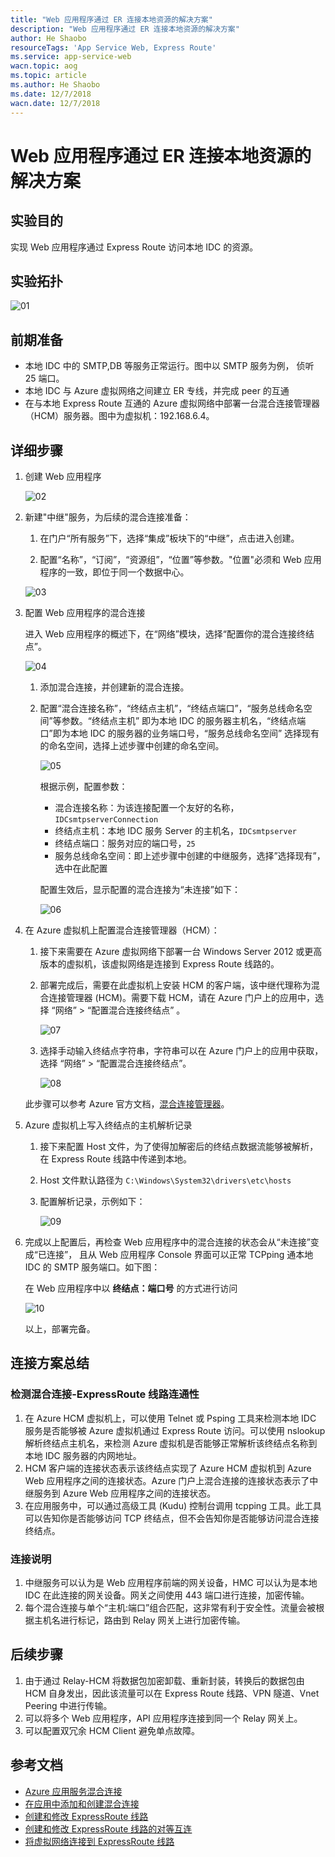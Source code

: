 ```yaml
---
title: "Web 应用程序通过 ER 连接本地资源的解决方案"
description: "Web 应用程序通过 ER 连接本地资源的解决方案"
author: He Shaobo
resourceTags: 'App Service Web, Express Route'
ms.service: app-service-web
wacn.topic: aog
ms.topic: article
ms.author: He Shaobo
ms.date: 12/7/2018
wacn.date: 12/7/2018
---
```


# Web 应用程序通过 ER 连接本地资源的解决方案

## 实验目的

实现 Web 应用程序通过 Express Route 访问本地 IDC 的资源。

## 实验拓扑

![01](media/aog-app-service-web-howto-connect-to-local-database/01.png "01")

## 前期准备

* 本地 IDC 中的 SMTP,DB 等服务正常运行。图中以 SMTP 服务为例， 侦听 25 端口。
* 本地 IDC 与 Azure 虚拟网络之间建立 ER 专线，并完成 peer 的互通
* 在与本地 Express Route 互通的 Azure 虚拟网络中部署一台混合连接管理器（HCM）服务器。图中为虚拟机：192.168.6.4。

## 详细步骤

1. 创建 Web 应用程序

    ![02](media/aog-app-service-web-howto-connect-to-local-database/02.png "02")

2. 新建"中继"服务，为后续的混合连接准备：

    1. 在门户“所有服务”下，选择“集成”板块下的“中继”，点击进入创建。

    2. 配置“名称”，“订阅”，“资源组”，“位置”等参数。"位置"必须和 Web 应用程序的一致，即位于同一个数据中心。

    ![03](media/aog-app-service-web-howto-connect-to-local-database/03.png "03")

3. 配置 Web 应用程序的混合连接

    进入 Web 应用程序的概述下，在“网络”模块，选择“配置你的混合连接终结点”。

    ![04](media/aog-app-service-web-howto-connect-to-local-database/04.png "04")

    1. 添加混合连接，并创建新的混合连接。

    2. 配置“混合连接名称”，“终结点主机”，“终结点端口”，“服务总线命名空间”等参数。“终结点主机” 即为本地 IDC 的服务器主机名，“终结点端口”即为本地 IDC 的服务器的业务端口号，“服务总线命名空间” 选择现有的命名空间，选择上述步骤中创建的命名空间。

        ![05](media/aog-app-service-web-howto-connect-to-local-database/05.png "05")

        根据示例，配置参数：

        * 混合连接名称：为该连接配置一个友好的名称，`IDCsmtpserverConnection`
        * 终结点主机：本地 IDC 服务 Server 的主机名，`IDCsmtpserver`
        * 终结点端口：服务对应的端口号，`25`
        * 服务总线命名空间：即上述步骤中创建的中继服务，选择”选择现有”，选中在此配置

        配置生效后，显示配置的混合连接为“未连接”如下：

        ![06](media/aog-app-service-web-howto-connect-to-local-database/06.png "06")

4. 在 Azure 虚拟机上配置混合连接管理器（HCM）：

    1. 接下来需要在 Azure 虚拟网络下部署一台 Windows Server 2012 或更高版本的虚拟机，该虚拟网络是连接到 Express Route 线路的。

    2. 部署完成后，需要在此虚拟机上安装 HCM 的客户端，该中继代理称为混合连接管理器 (HCM)。需要下载 HCM，请在 Azure 门户上的应用中，选择 “网络” > “配置混合连接终结点” 。

        ![07](media/aog-app-service-web-howto-connect-to-local-database/07.png "07")

    3. 选择手动输入终结点字符串，字符串可以在 Azure 门户上的应用中获取，选择 “网络” > “配置混合连接终结点”。

        ![08](media/aog-app-service-web-howto-connect-to-local-database/08.png "08")

    此步骤可以参考 Azure 官方文档，[混合连接管理器](https://docs.azure.cn/app-service/app-service-hybrid-connections#hybrid-connection-manager)。

5. Azure 虚拟机上写入终结点的主机解析记录

    1. 接下来配置 Host 文件，为了使得加解密后的终结点数据流能够被解析，在 Express Route 线路中传递到本地。

    2. Host 文件默认路径为 `C:\Windows\System32\drivers\etc\hosts`

    3. 配置解析记录，示例如下：

        ![09](media/aog-app-service-web-howto-connect-to-local-database/09.png "09")

6. 完成以上配置后，再检查 Web 应用程序中的混合连接的状态会从“未连接”变成“已连接”， 且从 Web 应用程序 Console 界面可以正常 TCPping 通本地 IDC 的 SMTP 服务端口。如下图：

    在 Web 应用程序中以 **终结点：端口号** 的方式进行访问

    ![10](media/aog-app-service-web-howto-connect-to-local-database/10.png "10")

    以上，部署完备。

## 连接方案总结

### 检测混合连接-ExpressRoute 线路连通性

1. 在 Azure HCM 虚拟机上，可以使用 Telnet 或 Psping 工具来检测本地 IDC 服务是否能够被 Azure 虚拟机通过 Express Route 访问。可以使用 nslookup 解析终结点主机名，来检测 Azure 虚拟机是否能够正常解析该终结点名称到本地 IDC 服务器的内网地址。
2. HCM 客户端的连接状态表示该终结点实现了 Azure HCM 虚拟机到 Azure Web 应用程序之间的连接状态。Azure 门户上混合连接的连接状态表示了中继服务到 Azure Web 应用程序之间的连接状态。
3. 在应用服务中，可以通过高级工具 (Kudu) 控制台调用 tcpping 工具。此工具可以告知你是否能够访问 TCP 终结点，但不会告知你是否能够访问混合连接终结点。

### 连接说明

1. 中继服务可以认为是 Web 应用程序前端的网关设备，HMC 可以认为是本地 IDC 在此连接的网关设备。网关之间使用 443 端口进行连接，加密传输。
2. 每个混合连接与单个“主机:端口”组合匹配，这非常有利于安全性。流量会被根据主机名进行标记，路由到 Relay 网关上进行加密传输。

## 后续步骤

1. 由于通过 Relay-HCM 将数据包加密卸载、重新封装，转换后的数据包由 HCM 自身发出，因此该流量可以在 Express Route 线路、VPN 隧道、Vnet Peering 中进行传输。
2. 可以将多个 Web 应用程序，API 应用程序连接到同一个 Relay 网关上。
3. 可以配置双冗余 HCM Client 避免单点故障。

## 参考文档

* [Azure 应用服务混合连接](https://docs.microsoft.com/azure/app-service/app-service-hybrid-connections)
* [在应用中添加和创建混合连接](https://docs.azure.cn/app-service/app-service-hybrid-connections#add-and-create-hybrid-connections-in-your-app)
* [创建和修改 ExpressRoute 线路](https://docs.azure.cn/expressroute/expressroute-howto-circuit-portal-resource-manager)
* [创建和修改 ExpressRoute 线路的对等互连](https://docs.azure.cn/expressroute/expressroute-howto-routing-portal-resource-manager)
* [将虚拟网络连接到 ExpressRoute 线路](https://docs.azure.cn/expressroute/expressroute-howto-linkvnet-portal-resource-manager)

